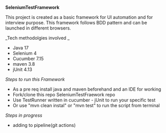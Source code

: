 **SeleniumTestFramework**
 
This project is created as a basic framework for UI automation and for interview purpose. This framework follows BDD pattern and can be launched in different browsers.

_Tech methodolgies involved _
* Java 17
* Selenium 4
* Cucumber 7.15
* maven 3.8
* jUnit 4.13

_Steps to run this Framework_

* As a pre req install java and maven beforehand and an IDE for working
* Fork/clone this repo SeleniumTestFraework repo
* Use TestRunner written in cucumber - jUnit to run your specific test
* Or use "mvn clean instal" or "mvn test" to run the script from terminal

_Steps in progress_
* adding to pipeline(git actions) 



